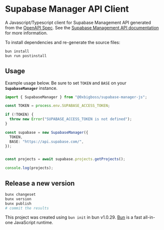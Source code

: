 # Supabase Manager API Client

A Javascript/Typescript client for Supabase Management API generated from the [OpenAPI Spec](https://api.supabase.com/api/v1-json). See the [Supabase Management API documentation](https://supabase.com/docs/reference/api/introduction) for more information.

To install dependencies and re-generate the source files:

```bash
bun install
bun run postinstall
```

## Usage

Example usage below. Be sure to set `TOKEN` and `BASE` on your **`SupabaseManager`** instance.

```ts
import { SupabaseManager } from "@0xbigboss/supabase-manager-js";

const TOKEN = process.env.SUPABASE_ACCESS_TOKEN;

if (!TOKEN) {
  throw new Error("SUPABASE_ACCESS_TOKEN is not defined");
}

const supabase = new SupabaseManager({
  TOKEN,
  BASE: "https://api.supabase.com/",
});


const projects = await supabase.projects.getProjects();

console.log(projects);
```

## Release a new version

```bash
bunx changeset
bunx version
bunx publish
# commit the results
```

This project was created using `bun init` in bun v1.0.29. [Bun](https://bun.sh) is a fast all-in-one JavaScript runtime.
